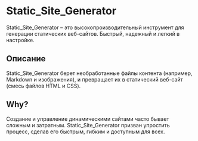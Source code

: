 # Static_Site_Generator

Static_Site_Generator – это высокопроизводительный инструмент для генерации статических веб-сайтов. Быстрый, надежный и легкий в настройке.

## Описание

Static_Site_Generator берет необработанные файлы контента (например, Markdown и изображения), и превращает их в статический веб-сайт (смесь файлов HTML и CSS).

## Why?

Создание и управление динамическими сайтами часто бывает сложным и затратным. Static_Site_Generator призван упростить процесс, сделав его быстрым, гибким и доступным для всех.
